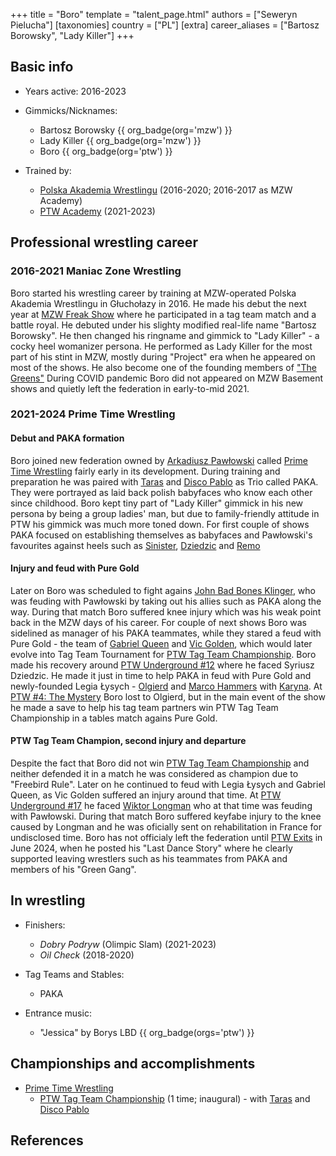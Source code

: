 +++
title = "Boro"
template = "talent_page.html"
authors = ["Seweryn Pielucha"]
[taxonomies]
country = ["PL"]
[extra]
career_aliases = ["Bartosz Borowsky", "Lady Killer"]
+++

## Basic info

* Years active: 2016-2023

* Gimmicks/Nicknames:
  - Bartosz Borowsky {{ org_badge(org='mzw') }}
  - Lady Killer {{ org_badge(org='mzw') }}
  - Boro {{ org_badge(org='ptw') }}
 
* Trained by:
  - [Polska Akademia Wrestlingu](@/o/paw.md) (2016-2020; 2016-2017 as MZW Academy)
  - [PTW Academy](@/o/ptw-academy.md) (2021-2023)
 
## Professional wrestling career

### 2016-2021 Maniac Zone Wrestling

  Boro started his wrestling career by training at MZW-operated Polska Akademia Wrestlingu in Głuchołazy in 2016. He made his debut the next year at [MZW Freak Show](@/e/mzw/2017-12-02-mzw-freak-show.md) where he participated in a tag team match and a battle royal. He debuted under his slighty modified real-life name "Bartosz Borowsky". He then changed his ringname and gimmick to "Lady Killer" - a cocky heel womanizer persona. He performed as Lady Killer for the most part of his stint in MZW, mostly during "Project" era when he appeared on most of the shows. He also become one of the founding members of ["The Greens"](@/a/the-greens.md)
During COVID pandemic Boro did not appeared on MZW Basement shows and quietly left the federation in early-to-mid 2021.

### 2021-2024 Prime Time Wrestling

#### Debut and PAKA formation

Boro joined new federation owned by [Arkadiusz Pawłowski](@/w/pan-pawlowski.md) called [Prime Time Wrestling](@/o/ptw.md) fairly early in its development. During training and preparation he was paired with [Taras](@/w/taras.md) and [Disco Pablo](@/w/disco-pablo.md) as Trio called PAKA. They were portrayed as laid back polish babyfaces who know each other since childhood. Boro kept tiny part of "Lady Killer" gimmick in his new persona by being a group ladies' man, but due to family-friendly attitude in PTW his gimmick was much more toned down.
For first couple of shows PAKA focused on establishing themselves as babyfaces and Pawłowski's favourites against heels such as [Sinister](@/w/sinister.md), [Dziedzic](@/w/dziedzic.md) and [Remo](@/w/remo.md)

#### Injury and feud with Pure Gold

Later on Boro was scheduled to fight agains [John Bad Bones Klinger](@/w/bad-bones.md), who was feuding with Pawłowski by taking out his allies such as PAKA along the way. During that match Boro suffered knee injury which was his weak point back in the MZW days of his career. For couple of next shows Boro was sidelined as manager of his PAKA teammates, while they stared a feud with Pure Gold - the team of [Gabriel Queen](@/w/gabriel-queen.md) and [Vic Golden](@/w/vic-golden.md), which would later evolve into Tag Team Tournament for [PTW Tag Team Championship](@/c/ptw-tag-team-championship.md). 
Boro made his recovery around [PTW Underground #12](@/e/ptw/2023-02-26-ptw-underground-12.md) where he faced Syriusz Dziedzic. He made it just in time to help PAKA in feud with Pure Gold and newly-founded Legia Łysych - [Olgierd](@/w/olgierd.md) and [Marco Hammers](@/w/marco-hammers.md) with [Karyna](@/w/karyna.md). 
At [PTW #4: The Mystery](@/e/ptw/2023-06-25-ptw-4-mystery.md) Boro lost to Olgierd, but in the main event of the show he made a save to help his tag team partners win PTW Tag Team Championship in a tables match agains Pure Gold.

#### PTW Tag Team Champion, second injury and departure

Despite the fact that Boro did not win [PTW Tag Team Championship](@/c/ptw-tag-team-championship.md) and neither defended it in a match he was considered as champion due to "Freebird Rule". Later on he continued to feud with Legia Łysych and Gabriel Queen, as Vic Golden suffered an injury around that time. 
At [PTW Underground #17](@/e/ptw/2023-09-03-ptw-underground-17.md) he faced [Wiktor Longman](@/w/wiktor-longman.md) who at that time was feuding with Pawłowski. During that match Boro suffered keyfabe injury to the knee caused by Longman and he was oficially sent on rehabilitation in France for undisclosed time. 
Boro has not officialy left the federation until [PTW Exits](@/a/ptw-exits.md) in June 2024, when he posted his "Last Dance Story" where he clearly supported leaving wrestlers such as his teammates from PAKA and members of his "Green Gang". 

## In wrestling

* Finishers:
  - _Dobry Podryw_ (Olimpic Slam) (2021-2023)
  - _Oil Check_ (2018-2020)
 
* Tag Teams and Stables:
  - PAKA
 
* Entrance music:
  - "Jessica" by Borys LBD {{ org_badge(orgs='ptw') }}

## Championships and accomplishments

* [Prime Time Wrestling](@/o/ptw.md)
  - [PTW Tag Team Championship](@/c/ptw-tag-team-championship.md) (1 time; inaugural) - with [Taras](@/w/taras.md) and [Disco Pablo](@/w/disco-pablo.md)
 
## References
